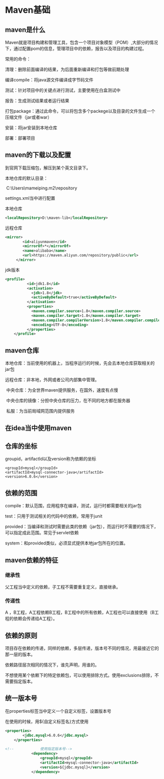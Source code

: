 # Maven基础

## maven是什么

Maven就是项目构建和管理工具，包含一个项目对象模型（POM）,大部分的情况下，通过配置pom的信息，管理项目中的依赖，报告以及项目的构建过程。

常用的命令：

清理：删除前面编译的结果，为后面重新编译和打包等做前期处理

编译compile：将java源文件编译成字节码文件

测试：针对项目中的关键点进行测试，主要使用在白盒测试中

报告：生成测试结果或者运行结果

打包package：通过此命令，可以将包含多个packege以及目录的文件生成一个压缩文件（jar或者war）

安装：将jar安装到本地仓库

部署：部署项目

## maven的下载以及配置

到官网下载压缩包，解压到某个英文目录下。

本地仓库的默认目录：

​	C:\Users\mameiping\.m2\repository

settings.xml当中进行配置

本地仓库

```xml
<localRepository>D:\maven-lib</localRepository>
```

远程仓库

```xml
<mirror>
		<id>aliyunmaven</id>
		<mirrorOf>*</mirrorOf>
		<name>alibaba</name>
		<url>https://maven.aliyun.com/repository/public</url>
	 </mirror>
```

jdk版本

```xml
<profile>
		  <id>jdk1.8</id>
		  <activation>
			<jdk>1.8</jdk>
			<activeByDefault>true</activeByDefault>
		  </activation>
		  <properties>
			<maven.compiler.source>1.8</maven.compiler.source>
			<maven.compiler.target>1.8</maven.compiler.target>
			<maven.compiler.compilerVersion>1.8</maven.compiler.compilerVersion>
			<encoding>UTF-8</encoding>
		  </properties>
	</profile>
```



## maven仓库

本地仓库：当前使用的机器上，当程序运行的时候，先会去本地仓库获取相关的jar包

远程仓库：非本地，外网或者公司内部集中管理。

​	中央仓库：为全世界maven提供服务，在国外，速度有点慢

​	中央仓库的镜像：分担中央仓库的压力，在不同的地方都在服务器

​	私服：为当前局域网范围内提供服务



## 在idea当中使用maven



## 仓库的坐标

groupid，artifactId以及version称为依赖的坐标

```
<groupId>mysql</groupId>
<artifactId>mysql-connector-java</artifactId>
<version>6.0.6</version>
```

## 依赖的范围

compile：默认范围，应用程序在编译，测试，运行时都需要相关的jar包

test：只用于测试相关的代码中的依赖，常用于junit

provided：当编译和测试时需要此类的依赖（jar包），而运行时不需要的情况下，可以指定成此范围。常见于servlet依赖

system：和provided类似，必须显式提供本地jar包所在的位置。



## maven依赖的特征

### 继承性

父工程当中定义的依赖，子工程不需要重复定义，直接继承。



### 传递性

A ，B工程，A工程依赖B工程，B工程中的所有依赖，A工程也可以直接使用（B工程的依赖会传递给A工程）。



## 依赖的原则

项目存在依赖的传递，同样的依赖，多层传递，版本号不同的情况，用最接近它的那一层的版本。

依赖路径层次相同的情况下，谁先声明，用谁的。

不想使用某个依赖下的特定依赖包，可以使用排除方式。使用exclusions排除，不需要指定版本。



## 统一版本号

在properties标签当中定义一个自定义标签，设置版本号

在使用的时候，用${自定义标签名}方式使用

```xml
<properties>
        <jdbc.mysql>6.0.6</jdbc.mysql>
    </properties>
    
<!--            使用指定版本号-->
            <dependency>
                <groupId>mysql</groupId>
                <artifactId>mysql-connector-java</artifactId>
                <version>${jdbc.mysql}</version>
            </dependency>
```

